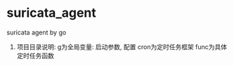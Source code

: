 # suricata_agent
suricata agent by go

1. 项目目录说明:
    g为全局变量: 启动参数, 配置 
    cron为定时任务框架
    func为具体定时任务函数

